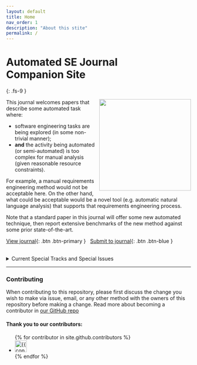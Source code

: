 ```yaml
---
layout: default
title: Home
nav_order: 1
description: "About this stite"
permalink: /
---
```


# Automated SE Journal<br>Companion Site
{: .fs-9 }

<img width=250 align=right src="https://github.com/user-attachments/assets/29bdf156-55a1-49eb-b74f-f1d8745acdc8">
 

This journal welcomes papers that describe some automated task where:

- software engineering tasks are being explored (in some non-trivial manner); 
- **and** the activity being automated (or semi-automated) is too complex for manual analysis (given reasonable resource constraints). 

For example, a
manual requirements engineering method would not be acceptable here.
On the other hand, what could be acceptable would be a novel tool
(e.g.  automatic natural language analysis) that supports that
requirements engineering process. 

Note that a standard paper in this journal will offer some new automated technique, then report extensive
benchmarks of the new method against some prior state-of-the-art.

[View journal](https://www.springer.com/journal/10515){: .btn .btn-primary }
 &nbsp;  [Submit to journal](https://idp-personal-authenticator.springernature.com/gateway?response_type=code&redirect_uri=https%3A%2F%2Fidp.springernature.com%2Fauthed%2Fpersonal&state=eyJjdHkiOiJKV1QiLCJlbmMiOiJBMTI4R0NNIiwiYWxnIjoiZGlyIn0..HsnLYSLQGximhLB1.DZRpZa4xo5MRfopZzMzhKRCf1PgAUSXfxrZ1lny5nprz-kIJeHkubZdMVEEIMI6MAwPCdak-LhVXpd0KFY3_DcKRko7yndCGMYQeqdHH3q7XlbNSwyC6x1BdUWq6uoJFYc04FU_c1KP5ubF23dc8un0qWcqUqRMWJAnZXbo1YhK1o44hEpRCsI5w_QBG_jD7vyIqAQm-RZKCBkwBk9JGvyMdFs5qnCJxzzYZBNOVvg8NsJw50R0Tlq9XJtfk0brjPX3n8WnJ_FT6t2K3hg0XzFC0fmzcLmsSwXTO1tPqTg9ULp8CXKJCl4M-bfrV-dcVGR2yey03P_BSm3WMClVwnwFcOpvxX7fFKt9bfoR82w5mF7pTcbNoZ9FzPr-oH990BE2xGeOZ_T7I2gs4KclmSxdEpRtN972H4pKH2nmTNxB4vB1k7WD8DfryWl63hYuvcwe8N3rPsELYlzxOwAJtKcofrLirx4iY2mKKMXA2-FhcCtQnbn609H6kcdkcuwI0X-SsMwo9kUaIZ7On0ExbSdAuX9rwHDK0O3BQjCZMMPimHZD3QSe8O-vbB41rprmpAkB4IbNB9j6A-vrwP6KqY52IXfdj2XYaUJPCNypBDgF_DPAI-oMheBObYQsh-4qOghPPlYLw-49H-YL8PcqbXF71xP46W-F_FSPAatXrLF_GxonxsNOmxfGzAcWTwfsCwbUkyIY-9_Drt-CJRloNArcFaGCuPkgIF9ow7qlSesR0ROxrF84BAF9bg2OGzwXBwhLXwGBP7FLPYGUqlywxwzA9uMevSXZ1ReHT7KR_tw0P.hQ3wpraluqq3aA0Z1AVLeg&context_code=10515&target_redirect_uri=https%3A%2F%2Fsubmission.springernature.com%2Fnew-submission%2F10515%2F3&context_type=submission){: .btn .btn-blue }

<br clear=all>

<details>
<summary>Current Special Tracks and Special Issues</summary>


## Current Special Issues


|due | title |   guest editors| contact|
|----|------|------------------|-----------------|
|Dec15,2025| ChinaSoft: Foundation Models for SE | Cuiyun Gao |xinghu@zju.edu.cn  |  
|Jan 31,2025| Call for papers, Replications and Negative Results in SE| Rahul Yedida | rahul@ryedida.me|
|Feb5'2025  | Search-Based Software Engineering in the Era of AI-Driven Systems|   Gunel Jahangirova | |
| Feb'28,2025| Extended Papers from APSEC 2024| | Meng Yan | mengy@cqu.edu.cn|
|Mar'31,2025 |  Advances in Mobile App Analysis and Systems|    Guozhu Meng et al.|  |
|Feb,2025  | NIER@ASE | John Businge and Denys Poshyvanyk| |
|Jul1,2025 | A Special Issue on Artificial Intelligence for Integrated Development Environments (AI-IDE)| |  Kla Tantithamthavorn| |
|Sept29,2025 |  Automated and verifiable Software sYstem DEvelopment (ASYDE), 2024|  Gianluca Filippone et al. | gianluca.filippone@gssi.it |
|Oct14,2025 | Special Issue on Innovative Frontiers in Automated Software Engineering| | Filomena Ferrucci | |
|Oct31,2025|  Envisioning the AI-Augmented Software Development Life Cycle |   Ipek Ozkaya et al. | ozkaya@sei.cmu.edu  |
|Sept'20,2025| Special Issue on Software Engineering for Games| | Cristiano Politowski|  |

## Current Special Tracks 

|title | sub-title| guest editors| contact|
|------|-----------|--------------|-----------------|
|Future's Track | Future of generative AI+ SE | Xin Xia| xin.xia.zju@gmail.com|
|Future's Track | Future of automation and Qualitative SE| John Grundy | john.grundy@monash.edu|
|Future's Track | Future of SE development | Burak Turhan|  turhanb@computer.org|
|Future's Track | Future of software analytics | Hongyu Zhang| Hongyu.Zhang@newcastle.edu.au|
|Literature Review |  |  | 
|Less is More |  |Tim Menzies | timm@ieee.org|


</details>

---
### Contributing

When contributing to this repository, please first discuss the
change you wish to make via issue, email, or any other method with
the owners of this repository before making a change. Read more
about becoming a contributor in [our GitHub
repo](https://github.com/ause-journal/ause-journal.github.io)

#### Thank you to our contributors:

<ul class="list-style-none">
{% for contributor in site.github.contributors %}
  <li class="d-inline-block mr-1">
     <a href="{{ contributor.html_url }}"><img src="{{ contributor.avatar_url }}" width="32" height="32" alt="{{ contributor.login }}"></a>
  </li>
{% endfor %}
</ul>



